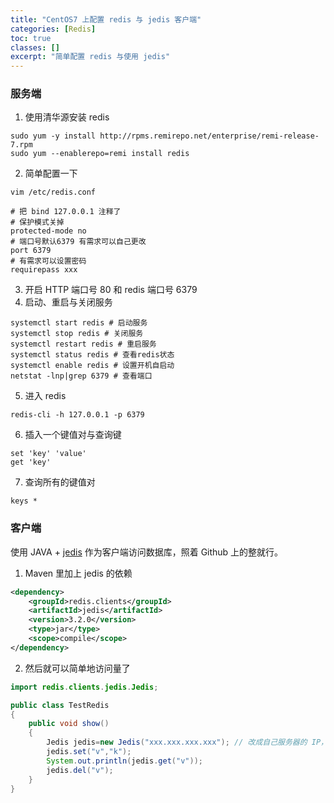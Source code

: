 ```yaml
---
title: "CentOS7 上配置 redis 与 jedis 客户端"
categories: [Redis]
toc: true
classes: []
excerpt: "简单配置 redis 与使用 jedis"
---
```


### 服务端

1. 使用清华源安装 redis

```shell
sudo yum -y install http://rpms.remirepo.net/enterprise/remi-release-7.rpm
sudo yum --enablerepo=remi install redis
```

2. 简单配置一下

```shell
vim /etc/redis.conf

# 把 bind 127.0.0.1 注释了
# 保护模式关掉
protected-mode no
# 端口号默认6379 有需求可以自己更改
port 6379
# 有需求可以设置密码
requirepass xxx
```

3. 开启 HTTP 端口号 $80$ 和 redis 端口号 $6379$ 
4. 启动、重启与关闭服务

```shell
systemctl start redis # 启动服务
systemctl stop redis # 关闭服务
systemctl restart redis # 重启服务
systemctl status redis # 查看redis状态
systemctl enable redis # 设置开机自启动
netstat -lnp|grep 6379 # 查看端口
```

5. 进入 redis

```shell
redis-cli -h 127.0.0.1 -p 6379
```

6. 插入一个键值对与查询键

```shell
set 'key' 'value'
get 'key'
```

7. 查询所有的键值对

```shell
keys *
```



### 客户端

使用 JAVA + [jedis](https://github.com/xetorthio/jedis) 作为客户端访问数据库，照着 Github 上的整就行。

1. Maven 里加上 jedis 的依赖

```xml
<dependency>
    <groupId>redis.clients</groupId>
    <artifactId>jedis</artifactId>
    <version>3.2.0</version>
    <type>jar</type>
    <scope>compile</scope>
</dependency>
```

2. 然后就可以简单地访问量了

```java
import redis.clients.jedis.Jedis;

public class TestRedis
{
    public void show()
    {
        Jedis jedis=new Jedis("xxx.xxx.xxx.xxx"); // 改成自己服务器的 IP，不用加上端口号
        jedis.set("v","k");
        System.out.println(jedis.get("v"));
        jedis.del("v");
    }
}
```

